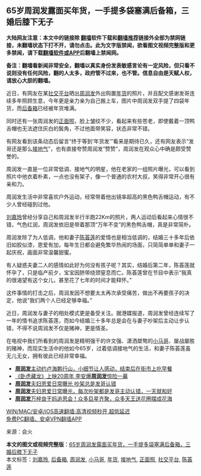  <h2>65岁周润发露面买年货，一手提多袋塞满后备箱，三婚后膝下无子</h2> <p class="notice"><b>大陆网友注意：本文中的链接除 <a href="https://github.com/bannedbook/fanqiang" >翻墙</a>软件下载和<a href="https://github.com/killgcd/justmysocks/blob/master/README.md">翻墙推荐</a>链接外全部为禁网链接，未翻墙状态下打不开，请勿点击。此为文字版禁闻，欲看图文视频完整版和更多禁闻，请下载<a href="https://github.com/bannedbook/fanqiang">翻墙软件或APP</a>后翻墙上禁闻网。</p><p>备注：翻墙看新闻非常安全，翻墙以真实身份发表敏感言论有一定风险，但只看不说则没有任何风险，翻的人太多，政府管不过来，也不管。信息自由是天赋人权，请放心大胆的翻墙。</b></p>  <div class="entry"> <p>近日，有网友在某<a href="https://www.bannedbook.org/bnews/tag/%E7%A4%BE%E4%BA%A4%E5%B9%B3%E5%8F%B0/" class="st_tag internal_tag" rel="tag" title="标签 社交平台 下的日志">社交平台</a>晒出<a href="https://www.bannedbook.org/bnews/tag/%e5%91%a8%e6%b6%a6%e5%8f%91/" class="st_tag internal_tag" rel="tag" title="标签 周润发 下的日志">周润发</a>外出购置<a href="https://www.bannedbook.org/bnews/tag/%E5%B9%B4%E8%B4%A7/" class="st_tag internal_tag" rel="tag" title="标签 年货 下的日志">年货</a>的照片，并且配文感谢发哥连续多年照顾生意，今年更是亲力亲为自己搬上车，图片中周润发双手提了四袋年货，而<a href="https://www.bannedbook.org/bnews/tag/%E5%90%8E%E5%A4%87%E7%AE%B1/" class="st_tag internal_tag" rel="tag" title="标签 后备箱 下的日志">后备箱</a>已经被年货堆满。</p> <p>同时还有一张周润发的<a href="https://www.bannedbook.org/bnews/tag/%E6%AD%A3%E9%9D%A2%E7%85%A7/" class="st_tag internal_tag" rel="tag" title="标签 正面照 下的日志">正面照</a>，脸上皱纹不少，看起来有些苍老，即使戴着一顶鸭舌帽也无法遮住灰白的鬓角，不过他面带笑容，状态非常不错。</p> <p>有网友看到该条动态后留言“终于等到‘年货发’”看来是期待已久，还有网友表示“发哥还是那么<a href="https://www.bannedbook.org/bnews/tag/%E6%8E%A5%E5%9C%B0%E6%B0%94/" class="st_tag internal_tag" rel="tag" title="标签 接地气 下的日志">接地气</a>”，也有直接夸赞周润发“赞赞”，周润发在观众心中确是颇受赞誉的。</p> <p>周润发一直是一位非常低调、接地气的明星，他在老家的一组照片曝光，可以看到照片中他衣着朴素，一点也没有架子，像一个普通的农村大叔，笑得非常开心很有亲和力。</p>  <p>周润发生活中非常喜欢户外运动，经常带着他出镜率超高的黑色鸭舌帽运动，有不少人曾经碰到过他。</p> <p><a href="https://www.bannedbook.org/bnews/tag/%e5%88%98%e5%98%89%e7%8e%b2/" class="st_tag internal_tag" rel="tag" title="标签 刘嘉玲 下的日志">刘嘉玲</a>曾经分享自己和周润发半行半跑22Km的照片，两人运动后看起来心情很不错，气色红润，周润发依旧是带着那顶“万年不变”的黑色鸭舌帽，真是非常简朴。</p> <p>周润发除了为人低调，他和妻子<a href="https://www.bannedbook.org/bnews/tag/%e9%99%88%e8%8d%9f%e8%8e%b2/" class="st_tag internal_tag" rel="tag" title="标签 陈荟莲 下的日志">陈荟莲</a>的爱情也是相当低调的，结婚三十多年后依旧如胶似漆，恩爱有加，每年生日都会避免繁华热闹的场面，只简简单单和妻子一起庆祝，画面非常温馨甜蜜。</p> <p>有人疑惑夫妻二人的感情如此好为何没有孩子呢？其实，结婚后第二年，陈荟莲就怀孕了，只是临产前夕，宝宝因脐带绕颈窒息而亡。陈荟莲曾在节目中表示“我真的很渴望有这个女儿，甚至花了七年的时间才能释怀。”</p>  <p>这件事情的打击之后，周润发因不想要太太再次承受痛苦，做出不再要孩子的决定，他说“我们两个人已经足够幸福。”</p> <p>近日，周润发与妻子的相处模式更是备受关注。据港媒报道，周润发曾经连续写了一年的情书追求陈荟莲，而如今结婚三十多年总是会在与妻子吵架后主动让步认错，不得不说周润发不仅是赌神，更是情圣。</p> <p>在电视中我们所看到的周润发是精明强干的许文强、潇洒桀骜的<a href="https://www.bannedbook.org/bnews/tag/%E5%B0%8F%E9%A9%AC%E5%93%A5/" class="st_tag internal_tag" rel="tag" title="标签 小马哥 下的日志">小马哥</a>、屡战屡胜的赌神，而现实生活中的他如今65岁，过着低调接地气的生活，和妻子陈荟莲虽无儿无女，拥有彼此已经非常幸福。</p> <ul class='op-related-articles' title='相关阅读'> <li><a href='https://www.bannedbook.org/bnews/yule/20210209/1484262.html' target='_blank'><b>周润发</b>主动约卢海鹏行山，小细节让人感动，结束后在街市上吃早餐</a></li> <li><a href='https://www.bannedbook.org/bnews/yule/20210207/1483187.html' target='_blank'>《卧虎藏龙》上映20周年 李安爆<b>周润发</b>惊险一幕</a></li> <li><a href='https://www.bannedbook.org/bnews/comments/20210129/1477096.html' target='_blank'><b>周润发</b>夫妇恩爱日常曝光 吵架总是发哥认错</a></li> <li><a href='https://www.bannedbook.org/bnews/yule/20210127/1475590.html' target='_blank'><b>周润发</b>夫妇恩爱日常曝光，每次吵架都是发哥主动认错，一天就和好</a></li> <li><a href='https://www.bannedbook.org/bnews/yule/20210126/1474880.html' target='_blank'><b>周润发</b>万梓良干妈追思会！众多巨星齐聚，众多天王送花圈摆成花海</a></li> </ul> <p class="texttj"> <a href="https://github.com/bannedbook/fanqiang/wiki/V2ray%E6%9C%BA%E5%9C%BA" target="_blank">WIN/MAC/安卓/iOS高速翻墙:高清视频秒开,超低延迟</a><br/> <a href="https://github.com/bannedbook/fanqiang/wiki/%E7%A6%81%E9%97%BB%E7%BD%91%E5%AE%89%E5%8D%93%E7%BF%BB%E5%A2%99%E6%96%B0%E9%97%BBAPP" target="_blank">免费PC翻墙、安卓VPN翻墙APP</a></p><p> 来源：会火 </p> <a name='sharetosocial'></a>       <div><b>本文的图文或视频完整版</b>：<a href='https://www.bannedbook.org/bnews/yule/20210215/1487476.html'>65岁周润发露面买年货，一手提多袋塞满后备箱，三婚后膝下无子</a></div>  </div><!--END ENTRY--> <div class="postfooter"> <div>本文标签：<a href="https://www.bannedbook.org/bnews/tag/%e5%88%98%e5%98%89%e7%8e%b2/" rel="tag">刘嘉玲</a>, <a href="https://www.bannedbook.org/bnews/tag/%E5%90%8E%E5%A4%87%E7%AE%B1/" rel="tag">后备箱</a>, <a href="https://www.bannedbook.org/bnews/tag/%e5%91%a8%e6%b6%a6%e5%8f%91/" rel="tag">周润发</a>, <a href="https://www.bannedbook.org/bnews/tag/%E5%B0%8F%E9%A9%AC%E5%93%A5/" rel="tag">小马哥</a>, <a href="https://www.bannedbook.org/bnews/tag/%E5%B9%B4%E8%B4%A7/" rel="tag">年货</a>, <a href="https://www.bannedbook.org/bnews/tag/%E6%8E%A5%E5%9C%B0%E6%B0%94/" rel="tag">接地气</a>, <a href="https://www.bannedbook.org/bnews/tag/%E6%AD%A3%E9%9D%A2%E7%85%A7/" rel="tag">正面照</a>, <a href="https://www.bannedbook.org/bnews/tag/%E7%A4%BE%E4%BA%A4%E5%B9%B3%E5%8F%B0/" rel="tag">社交平台</a>, <a href="https://www.bannedbook.org/bnews/tag/%e9%99%88%e8%8d%9f%e8%8e%b2/" rel="tag">陈荟莲</a></div>  </div><!--END POSTFOOTER--> 